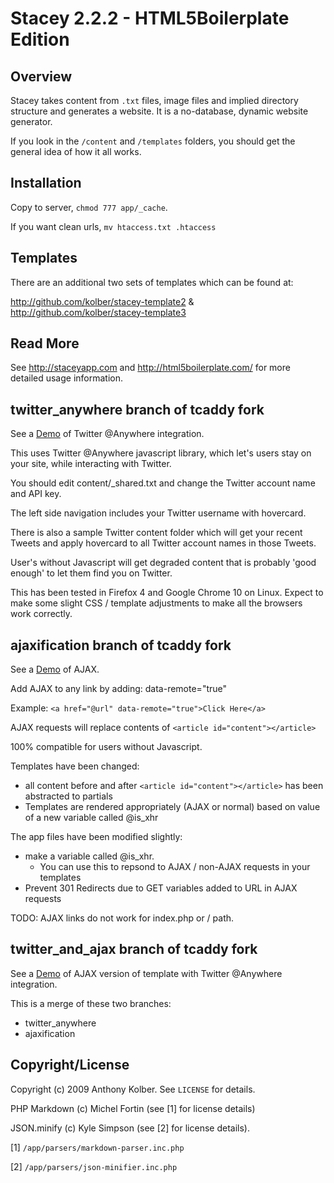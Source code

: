# Stacey 2.2.2 - HTML5Boilerplate Edition

## Overview
Stacey takes content from `.txt` files, image files and implied directory structure and generates a website.
It is a no-database, dynamic website generator.

If you look in the `/content` and `/templates` folders, you should get the general idea of how it all works.

## Installation

Copy to server, `chmod 777 app/_cache`.

If you want clean urls, `mv htaccess.txt .htaccess`

## Templates

There are an additional two sets of templates which can be found at:

<http://github.com/kolber/stacey-template2> &
<http://github.com/kolber/stacey-template3>

## Read More

See <http://staceyapp.com> and <http://html5boilerplate.com/> for more detailed usage information.

## twitter_anywhere branch of tcaddy fork

See a <a href="http://www.teddycaddy.com/stacey/twitter_anywhere/?/twitter/" target="_blank">Demo</a> of Twitter @Anywhere integration.

This uses Twitter @Anywhere javascript library, which let's users stay on your site, while interacting with Twitter.

You should edit content/_shared.txt and change the Twitter account name and API key.

The left side navigation includes your Twitter username with hovercard.

There is also a sample Twitter content folder which will get your recent Tweets and apply hovercard to all Twitter account names in those Tweets.

User's without Javascript will get degraded content that is probably 'good enough' to let them find you on Twitter.

This has been tested in Firefox 4 and Google Chrome 10 on Linux.  Expect to make some slight CSS / template adjustments to make all the browsers work correctly.

## ajaxification branch of tcaddy fork

See a <a href="http://www.teddycaddy.com/stacey/ajaxification/" target="_blank">Demo</a> of AJAX.

Add AJAX to any link by adding: data-remote="true"

Example:  `<a href="@url" data-remote="true">Click Here</a>`

AJAX requests will replace contents of `<article id="content"></article>`

100% compatible for users without Javascript.

Templates have been changed:

  *  all content before and after `<article id="content"></article>` has been abstracted to partials
  * Templates are rendered appropriately (AJAX or normal) based on value of a new variable called @is_xhr

The app files have been modified slightly:

  *  make a variable called @is_xhr.  
     * You can use this to repsond to AJAX / non-AJAX requests in your templates
  *  Prevent 301 Redirects due to GET variables added to URL in AJAX requests
  
TODO:  AJAX links do not work for index.php or / path.

## twitter_and_ajax branch of tcaddy fork

See a <a href="#">Demo</a> of AJAX version of template with Twitter @Anywhere integration.

This is a merge of these two branches:

  * twitter_anywhere
  * ajaxification

## Copyright/License

Copyright (c) 2009 Anthony Kolber. See `LICENSE` for details.

PHP Markdown (c) Michel Fortin (see [1] for license details)

JSON.minify  (c) Kyle Simpson (see [2] for license details).


[1] `/app/parsers/markdown-parser.inc.php`

[2] `/app/parsers/json-minifier.inc.php`
